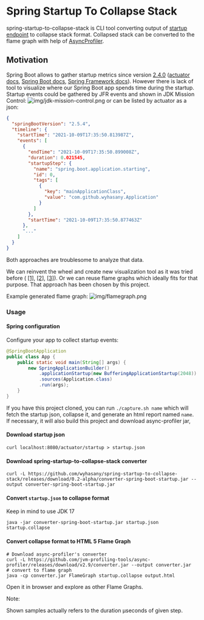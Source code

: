 # Spring Startup To Collapse Stack

spring-startup-to-collapse-stack is CLI tool converting output of 
[startup endpoint](https://docs.spring.io/spring-boot/docs/current/actuator-api/htmlsingle/#startup)
to collapse stack format. Collapsed stack can be converted to the flame graph with help of 
[AsyncProfiler](https://github.com/jvm-profiling-tools/async-profiler).

## Motivation

Spring Boot allows to gather startup metrics since version 
[2.4.0](https://spring.io/blog/2020/11/12/spring-boot-2-4-0-available-now) 
([actuator docs](https://docs.spring.io/spring-boot/docs/current/actuator-api/htmlsingle/#startup), 
[Spring Boot docs](https://docs.spring.io/spring-boot/docs/current/reference/htmlsingle/#features.spring-application.startup-tracking),
[Spring Framework docs](https://docs.spring.io/spring-framework/docs/current/reference/html/core.html#context-functionality-startup)).
However there is lack of tool to visualize where our Spring Boot app spends time during the startup.
Startup events could be gathered by JFR events and shown in JDK Mission Control:
![img/jdk-mission-control.png](img/jdk-mission-control.png)
or can be listed by actuator as a json:
```json
{
  "springBootVersion": "2.5.4",
  "timeline": {
    "startTime": "2021-10-09T17:35:50.813987Z",
    "events": [
      {
        "endTime": "2021-10-09T17:35:50.899008Z",
        "duration": 0.021545,
        "startupStep": {
          "name": "spring.boot.application.starting",
          "id": 0,
          "tags": [
            {
              "key": "mainApplicationClass",
              "value": "com.github.wyhasany.Application"
            }
          ]
        },
        "startTime": "2021-10-09T17:35:50.877463Z"
      },
      "..."
    ]
  }
}
```
Both approaches are troublesome to analyze that data.

We can reinvent the wheel and create new visualization tool as it was tried before (
[[1]](https://ik.am/eventviewer),
[[2]](https://alexey-lapin.github.io/spring-boot-startup-analyzer/),
[[3]](https://spring-boot-startup-analyzer.netlify.app/)).
Or we can reuse flame graphs which ideally fits for that purpose. That approach has been
chosen by this project.

Example generated flame graph:
![img/flamegraph.png](img/flamegraph.png)

### Usage

#### Spring configuration

Configure your app to collect startup events:

```java
@SpringBootApplication
public class App {
    public static void main(String[] args) {
        new SpringApplicationBuilder()
            .applicationStartup(new BufferingApplicationStartup(2048))
            .sources(Application.class)
            .run(args);
    }
}
```

If you have this project cloned, you can run `./capture.sh name` which will fetch the startup json, collapse it, and generate an html report named `name`. If necessary, it will also build this project and download async-profiler jar,

#### Download startup json

```shell
curl localhost:8080/actuator/startup > startup.json
```

#### Download spring-startup-to-collapse-stack converter
```shell
curl -L https://github.com/wyhasany/spring-startup-to-collapse-stack/releases/download/0.2-alpha/converter-spring-boot-startup.jar --output converter-spring-boot-startup.jar
```

#### Convert `startup.json` to collapse format

Keep in mind to use JDK 17
```shell
java -jar converter-spring-boot-startup.jar startup.json startup.collapse
```

#### Convert collapse format to HTML 5 Flame Graph
```shell
# Download async-profiler's converter
curl -L https://github.com/jvm-profiling-tools/async-profiler/releases/download/v2.9/converter.jar --output converter.jar
# convert to flame graph
java -cp converter.jar FlameGraph startup.collapse output.html
```

Open it in browser and explore as other Flame Graphs. 

Note:

Shown samples actually refers to the duration µseconds of given step.
